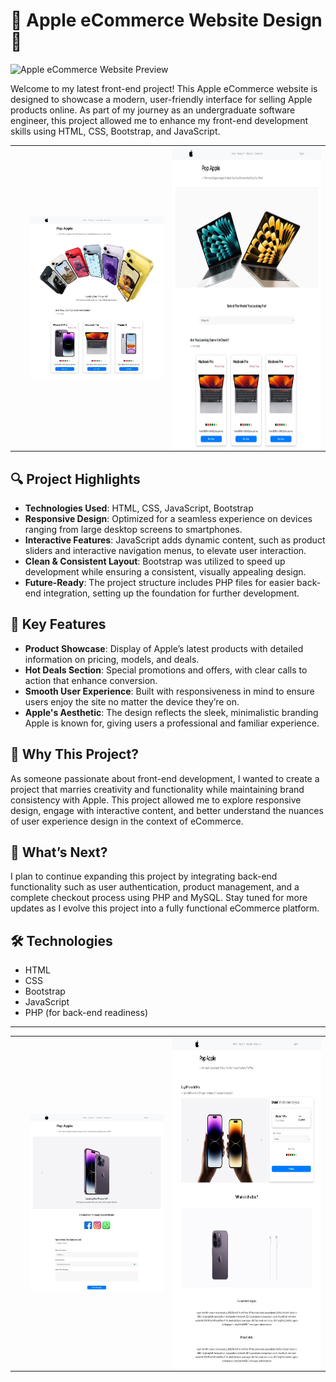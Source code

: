 # 🚀 Apple eCommerce Website Design 🚀

![Apple eCommerce Website Preview](./path-to-your-image.jpg)

Welcome to my latest front-end project! This Apple eCommerce website is designed to showcase a modern, user-friendly interface for selling Apple products online. As part of my journey as an undergraduate software engineer, this project allowed me to enhance my front-end development skills using HTML, CSS, Bootstrap, and JavaScript.

<markdown-accessiblity-table>
  <table align="center">
    <tbody>
      <tr border="none">
        <td width="50%" align="left">
          <ul dir="auto">
            <img align="center" src="https://github.com/chamikathereal/Pop-Apple/blob/main/img/page-preview/index-page.jpeg" alt="Apple eCommerce Website Preview" style="max-width: 100%;"></img>
          </ul>
        </td>
        <td width="50%" align="center">
           <img align="center" src="https://github.com/chamikathereal/Pop-Apple/blob/main/img/page-preview/macbook-page.jpeg" alt="Apple eCommerce Website Preview" height="483"></img>
        </td>
      </tr>
    </tbody>
  </table>
</markdown-accessiblity-table>

## 🔍 Project Highlights

- **Technologies Used**: HTML, CSS, JavaScript, Bootstrap
- **Responsive Design**: Optimized for a seamless experience on devices ranging from large desktop screens to smartphones.
- **Interactive Features**: JavaScript adds dynamic content, such as product sliders and interactive navigation menus, to elevate user interaction.
- **Clean & Consistent Layout**: Bootstrap was utilized to speed up development while ensuring a consistent, visually appealing design.
- **Future-Ready**: The project structure includes PHP files for easier back-end integration, setting up the foundation for further development.

## 🎯 Key Features

- **Product Showcase**: Display of Apple’s latest products with detailed information on pricing, models, and deals.
- **Hot Deals Section**: Special promotions and offers, with clear calls to action that enhance conversion.
- **Smooth User Experience**: Built with responsiveness in mind to ensure users enjoy the site no matter the device they’re on.
- **Apple's Aesthetic**: The design reflects the sleek, minimalistic branding Apple is known for, giving users a professional and familiar experience.

## 🌟 Why This Project?

As someone passionate about front-end development, I wanted to create a project that marries creativity and functionality while maintaining brand consistency with Apple. This project allowed me to explore responsive design, engage with interactive content, and better understand the nuances of user experience design in the context of eCommerce.

## 🚀 What’s Next?

I plan to continue expanding this project by integrating back-end functionality such as user authentication, product management, and a complete checkout process using PHP and MySQL. Stay tuned for more updates as I evolve this project into a fully functional eCommerce platform.

## 🛠 Technologies

- HTML
- CSS
- Bootstrap
- JavaScript
- PHP (for back-end readiness)

---

<markdown-accessiblity-table>
  <table align="center">
    <tbody>
      <tr border="none">
        <td width="50%" align="left">
          <ul dir="auto">
            <img align="center" src="https://github.com/chamikathereal/Pop-Apple/blob/main/img/page-preview/contact-us-page.jpeg" alt="Apple eCommerce Website Preview" style="max-width: 100%;"></img>
          </ul>
        </td>
        <td width="50%" align="center">
           <img align="center" src="https://github.com/chamikathereal/Pop-Apple/blob/main/img/page-preview/single-product-view-page.jpeg" alt="Apple eCommerce Website Preview" height="529"></img>
        </td>
      </tr>
    </tbody>
  </table>
</markdown-accessiblity-table>
